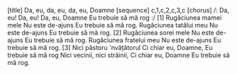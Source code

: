 [title] Da, eu, da, eu, da, eu, Doamne
[sequence] c,1,c,2,c,3,c
[chorus]
/: Da, eu! Da, eu! Da, eu, Doamne
Eu trebuie să mă rog :/
[1]
Rugăciunea mamei mele
Nu este de-ajuns
Eu trebuie să mă rog.
Rugăciunea tatălui meu
Nu este de-ajuns
Eu trebuie să mă rog.
[2]
Rugăciunea sorei mele
Nu este de-ajuns
Eu trebuie să mă rog.
Rugăciunea fratelui meu
Nu este de-ajuns
Eu trebuie să mă rog.
[3]
Nici păstoru 'nvățătorul
Ci chiar eu, Doamne,
Eu trebuie să mă rog
Nici vecinii, nici străinii,
Ci chiar eu, Doamne
Eu trebuie să mă rog.

